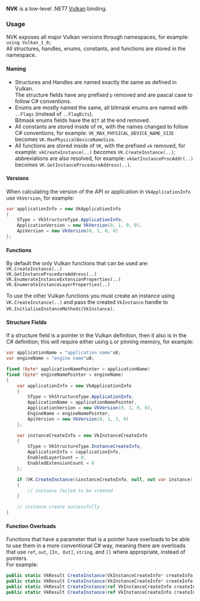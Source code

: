 **NVK** is a low-level .NET7 [Vulkan](https://www.khronos.org/vulkan/) binding.

### Usage
NVK exposes all major Vulkan versions through namespaces, for example: `using Vulkan_1_0;`<br />
All structures, handles, enums, constants, and functions are stored in the namespace.

#### Naming
- Structures and Handles are named exactly the same as defined in Vulkan.<br />
  The structure fields have any prefixed `p` removed and are pascal case to follow C# conventions.
- Enums are mostly named the same, all bitmask enums are named with `..Flags` (instead of `..FlagBits`).<br />
  Bitmask enums fields have the `BIT` at the end removed.
- All constants are stored inside of `VK`, with the names changed to follow C# conventions, for example: `VK_MAX_PHYSICAL_DEVICE_NAME_SIZE` becomes `VK.MaxPhysicalDeviceNameSize`.
- All functions are stored inside of `VK`, with the prefixed `vk` removed, for example: `vkCreateInstance(..)` becomes `VK.CreateInstance(..)`; abbreviations are also resolved, for example: `vkGetInstanceProcAddr(..)` becomes `VK.GetInstanceProcedureAddress(..)`.

#### Versions
When calculating the version of the API or application in `VkApplicationInfo` use `VkVersion`, for example:
```cs
var applicationInfo = new VkApplicationInfo
{
    SType = VkStructureType.ApplicationInfo,
    ApplicationVersion = new VkVersion(0, 1, 0, 0),
    ApiVersion = new VkVersion(0, 1, 0, 0)
};
```

#### Functions
By default the only Vulkan functions that can be used are:<br />
`VK.CreateInstance(..)`<br />
`VK.GetInstanceProcedureAddress(..)`<br />
`VK.EnumerateInstanceExtensionProperties(..)`<br />
`VK.EnumerateInstanceLayerProperties(..)`<br />

To use the other Vulkan functions you must create an instance using `VK.CreateInstance(..)` and pass the created `VkInstance` handle to `VK.InitialiseInstanceMethods(VkInstance)`.

#### Structure Fields
If a structure field is a pointer in the Vulkan definition, then it also is in the C# definition; this will require either using `&` or pinning memory, for example:
```cs
var applicationName = "application name"u8;
var engineName = "engine name"u8;

fixed (byte* applicationNamePointer = applicationName)
fixed (byte* engineNamePointer = engineName)
{
    var applicationInfo = new VkApplicationInfo
    {
        SType = VkStructureType.ApplicationInfo,
        ApplicationName = applicationNamePointer,
        ApplicationVersion = new VkVersion(0, 1, 0, 0),
        EngineName = engineNamePointer,
        ApiVersion = new VkVersion(0, 1, 3, 0)
    };

    var instanceCreateInfo = new VkInstanceCreateInfo
    {
        SType = VkStructureType.InstanceCreateInfo,
        ApplicationInfo = &applicationInfo,
        EnabledLayerCount = 0,
        EnabledExtensionCount = 0
    };

    if (VK.CreateInstance(&instanceCreateInfo, null, out var instance) != VkResult.Success)
    {
        // instance failed to be created
    }

    // instance create successfully
}
```

#### Function Overloads
Functions that have a parameter that is a pointer have overloads to be able to use them in a more conventional C# way, meaning there are overloads that use `ref`, `out`, `[In, Out]`, `string`, and `[]` where appropriate, instead of pointers.<br />
For example:
```cs
public static VkResult CreateInstance(VkInstanceCreateInfo* createInfo, VkAllocationCallbacks* allocator, out VkInstance instance) {}
public static VkResult CreateInstance(VkInstanceCreateInfo* createInfo, ref VkAllocationCallbacks allocator, out VkInstance instance) {}
public static VkResult CreateInstance(ref VkInstanceCreateInfo createInfo, VkAllocationCallbacks* allocator, out VkInstance instance) {}
public static VkResult CreateInstance(ref VkInstanceCreateInfo createInfo, ref VkAllocationCallbacks allocator, out VkInstance instance) {}
```